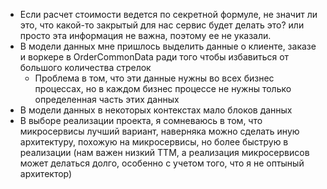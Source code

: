 - Если расчет стоимости ведется по секретной формуле, не значит ли это, что какой-то закрытый для нас сервис будет делать это? или просто эта информация не важна, поэтому ее не указали.
- В модели данных мне пришлось выделить данные о клиенте, заказе и воркере в OrderCommonData ради того чтобы избавиться от большого количества стрелок
  - Проблема в том, что эти данные нужны во всех бизнес процессах, но в каждом бизнес процессе не нужны только определенная часть этих данных
- В модели данных в некоторых контекстах мало блоков данных
- В выборе реализации проекта, я сомневаюсь в том, что микросервисы лучший вариант, наверняка можно сделать иную архитектуру, похожую на микросервисы, но более быструю в реализации (нам важен низкий TTM, а реализация микросервисов может делаться долго, особенно с учетом того, что я не оптыный архитектор)
